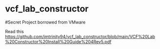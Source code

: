 # vcf_lab_constructor
#Secret Project borrowed from VMware

Read this
https://github.com/imtrinity94/vcf_lab_constructor/blob/main/VCF%20Lab%20Constructor%20Install%20Guide%204Rev5.pdf
